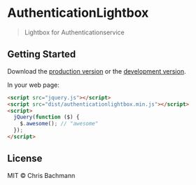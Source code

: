 # AuthenticationLightbox

> Lightbox for Authenticationservice


## Getting Started

Download the [production version][min] or the [development version][max].

[min]: https://raw.githubusercontent.com/coffeefan/jquery-authenticationlightbox/master/dist/jquery.authenticationlightbox.min.js
[max]: https://raw.githubusercontent.com/coffeefan/jquery-authenticationlightbox/master/dist/jquery.authenticationlightbox.js

In your web page:

```html
<script src="jquery.js"></script>
<script src="dist/authenticationlightbox.min.js"></script>
<script>
  jQuery(function ($) {
    $.awesome(); // "awesome"
  });
</script>
```


## License

MIT © Chris Bachmann
